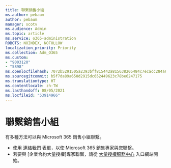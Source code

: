 ```yaml
---
title: 聯繫銷售小組
ms.author: pebaum
author: pebaum
manager: scotv
ms.audience: Admin
ms.topic: article
ms.service: o365-administration
ROBOTS: NOINDEX, NOFOLLOW
localization_priority: Priority
ms.collection: Adm_O365
ms.custom:
- "9003120"
- "5898"
ms.openlocfilehash: 7072b5291505a2393bff815442a815638205484c7ecacc284a6fc52229fee470
ms.sourcegitcommit: b5f7da89a650d2915dc652449623c78be6247175
ms.translationtype: HT
ms.contentlocale: zh-TW
ms.lasthandoff: 08/05/2021
ms.locfileid: "53914966"
---
```

# <a name="contact-the-sales-team"></a>聯繫銷售小組

有多種方法可以與 Microsoft 365 銷售小組聯繫。

- 使用  [連絡我們](https://go.microsoft.com/fwlink/p/?LinkId=518644&clcid=0x0409) 表單，以使 Microsoft 365 銷售專家與您聯繫。
- 若要與 [企業合約大量授權]專家聯繫，請從  [大量授權服務中心](https://go.microsoft.com/fwlink/p/?LinkId=329762) 入口網站開始。
